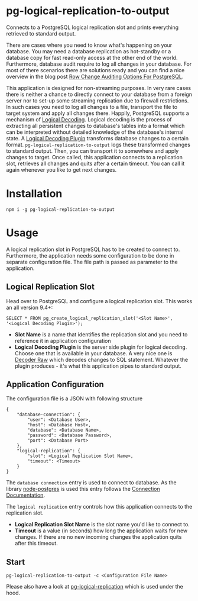 # pg-logical-replication-to-output
Connects to a PostgreSQL logical replication slot and prints everything retrieved to standard output. 

There are cases where you need to know what's happening on your database. You may need a database replication as hot-standby or a database copy for fast read-only access at the other end of the world. Furthermore, database audit require to log all changes in your database. For most of there scenarios there are solutions ready and you can find a nice overview in the blog post [Row Change Auditing Options For PostgreSQL](https://www.cybertec-postgresql.com/en/row-change-auditing-options-for-postgresql/).

This application is designed for non-streaming purposes. In very rare cases there is neither a chance to directly connect to your database from a foreign server nor to set-up some streaming replication due to firewall restrictions. In such cases you need to log all changes to a file, transport the file to target system and apply all changes there. Happily, PostgreSQL supports a mechanism of [Logical Decoding](https://www.postgresql.org/docs/current/logicaldecoding-explanation.html). Logical decoding is the process of extracting all persistent changes to database's tables into a format which can be interpreted without detailed knowledge of the database's internal state. A [Logical Decoding Plugin](https://wiki.postgresql.org/wiki/Logical_Decoding_Plugins) transforms database changes to a certain format. ```pg-logical-replication-to-output``` logs these transformed changes to standard output. Then, you can transport it to somewhere and apply changes to target. Once called, this application connects to a replication slot, retrieves all changes and quits after a certain timeout. You can call it again whenever you like to get next changes.

# Installation
    npm i -g pg-logical-replication-to-output

# Usage
A logical replication slot in PostgreSQL has to be created to connect to. Furthermore, the application needs some configuration to be done in separate configuration file. The file path is passed as parameter to the application. 

## Logical Replication Slot
Head over to PostgreSQL and configure a logical replication slot. This works an all version 9.4+:
```
SELECT * FROM pg_create_logical_replication_slot('<Slot Name>', '<Logical Decoding Plugin>');
```
* __Slot Name__ is a name that identifies the replication slot and you need to reference it in application configuration
* __Logical Decoding Plugin__ is the server side plugin for logical decoding. Choose one that is available in your database. A very nice one is [Decoder Raw](https://github.com/michaelpq/pg_plugins/tree/main/decoder_raw) which decodes changes to SQL statement. Whatever the plugin produces - it's what this application pipes to standard output.

## Application Configuration
The configuration file is a JSON with following structure
```
{
    "database-connection": {
        "user": <Database User>,
        "host": <Database Host>,
        "database": <Database Name>,
        "password": <Database Password>,
        "port": <Database Port>
    },
    "logical-replication": {
        "slot": <Logical Replication Slot Name>,
        "timeout": <Timeout>
    }
}
```
The ```database connection``` entry is used to connect to database. As the library [node-postgres](https://node-postgres.com/) is used this entry follows the [Connection Documentation](https://node-postgres.com/features/connecting).

The ```logical replication``` entry controls how this application connects to the replication slot.
* __Logical Replication Slot Name__ is the slot name you'd like to connect to.
* __Timeout__ is a value (in seconds) how long the application waits for new changes. If there are no new incoming changes the application quits after this timeout.

## Start
```
pg-logical-replication-to-output -c <Configuration File Name>
```
Please also have a look at [pg-logical-replication](https://github.com/kibae/pg-logical-replication) which is used under the hood.
